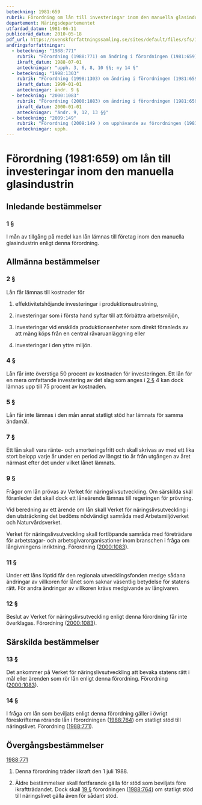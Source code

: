 ```yaml
---
beteckning: 1981:659
rubrik: Förordning om lån till investeringar inom den manuella glasindustrin
departement: Näringsdepartementet
utfardad_datum: 1981-06-11
publicerad_datum: 2010-05-18
pdf_url: https://svenskforfattningssamling.se/sites/default/files/sfs/1981-06/SFS1981-659.pdf
andringsforfattningar:
  - beteckning: "1988:771"
    rubrik: "Förordning (1988:771) om ändring i förordningen (1981:659) om lån till investeringar inom den manuella glasindustrin"
    ikraft_datum: 1988-07-01
    anteckningar: "upph. 3, 6, 8, 10 §§; ny 14 §"
  - beteckning: "1998:1303"
    rubrik: "Förordning (1998:1303) om ändring i förordningen (1981:659) om lån till investeringar inom den manuella glasindustrin"
    ikraft_datum: 1999-01-01
    anteckningar: ändr. 9 §
  - beteckning: "2000:1083"
    rubrik: "Förordning (2000:1083) om ändring i förordningen (1981:659) om lån till investeringar inom den manuella glasindustrin"
    ikraft_datum: 2000-01-01
    anteckningar: "ändr. 9, 12, 13 §§"
  - beteckning: "2009:149"
    rubrik: "Förordning (2009:149 ) om upphävande av förordningen (1981:659) om lån till investeringar inom den manuella glasindustrin"
    anteckningar: upph.
---
```


# Förordning (1981:659) om lån till investeringar inom den manuella glasindustrin

## Inledande bestämmelser

### 1 §

I mån av tillgång på medel kan lån lämnas till företag inom den manuella glasindustrin enligt denna förordning.

## Allmänna bestämmelser

### 2 §

Lån får lämnas till kostnader för

1. effektivitetshöjande investeringar i produktionsutrustning,

2. investeringar som i första hand syftar till att förbättra arbetsmiljön,

3. investeringar vid enskilda produktionsenheter som direkt föranleds av att mäng köps från en central råvaruanläggning eller

4. investeringar i den yttre miljön.

### 4 §

Lån får inte överstiga 50 procent av kostnaden för investeringen. Ett lån för en mera omfattande investering av det slag som anges i [2 §](#2) 4 kan dock lämnas upp till 75 procent av kostnaden.

### 5 §

Lån får inte lämnas i den mån annat statligt stöd har lämnats för samma ändamål.

### 7 §

Ett lån skall vara ränte- och amorteringsfritt och skall skrivas av med ett lika stort belopp varje år under en period av längst tio år från utgången av året närmast efter det under vilket lånet lämnats.

### 9 §

Frågor om lån prövas av Verket för näringslivsutveckling. Om särskilda skäl föranleder det skall dock ett låneärende lämnas till regeringen för prövning.

Vid beredning av ett ärende om lån skall Verket för näringslivsutveckling i den utsträckning det bedöms nödvändigt samråda med Arbetsmiljöverket och Naturvårdsverket.

Verket för näringslivsutveckling skall fortlöpande samråda med företrädare för arbetstagar- och arbetsgivarorganisationer inom branschen i fråga om långivningens inriktning. Förordning ([2000:1083](https://selex.se/eli/sfs/2000/1083)).

### 11 §

Under ett låns löptid får den regionala utvecklingsfonden medge sådana ändringar av villkoren för lånet som saknar väsentlig betydelse för statens rätt. För andra ändringar av villkoren krävs medgivande av långivaren.

### 12 §

Beslut av Verket för näringslivsutveckling enligt denna förordning får inte överklagas. Förordning ([2000:1083](https://selex.se/eli/sfs/2000/1083)).

## Särskilda bestämmelser

### 13 §

Det ankommer på Verket för näringslivsutveckling att bevaka statens rätt i mål eller ärenden som rör lån enligt denna förordning. Förordning ([2000:1083](https://selex.se/eli/sfs/2000/1083)).

### 14 §

I fråga om lån som beviljats enligt denna förordning gäller i övrigt föreskrifterna rörande lån i förordningen ([1988:764](https://selex.se/eli/sfs/1988/764)) om statligt stöd till näringslivet. Förordning ([1988:771](https://selex.se/eli/sfs/1988/771)).

## Övergångsbestämmelser

[1988:771](https://selex.se/eli/sfs/1988/771)

1. Denna förordning träder i kraft den 1 juli 1988.

2. Äldre bestämmelser skall fortfarande gälla för stöd som beviljats före ikraftträdandet. Dock skall [19 §](#19) förordningen ([1988:764](https://selex.se/eli/sfs/1988/764)) om statligt stöd till näringslivet gälla även för sådant stöd.
